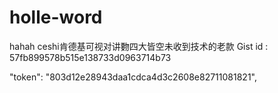 # holle-word
hahah
ceshi肯德基可视对讲覅四大皆空未收到技术的老款
Gist id : 57fb899578b515e138733d0963714b73


"token": "803d12e28943daa1cdca4d3c2608e82711081821",
